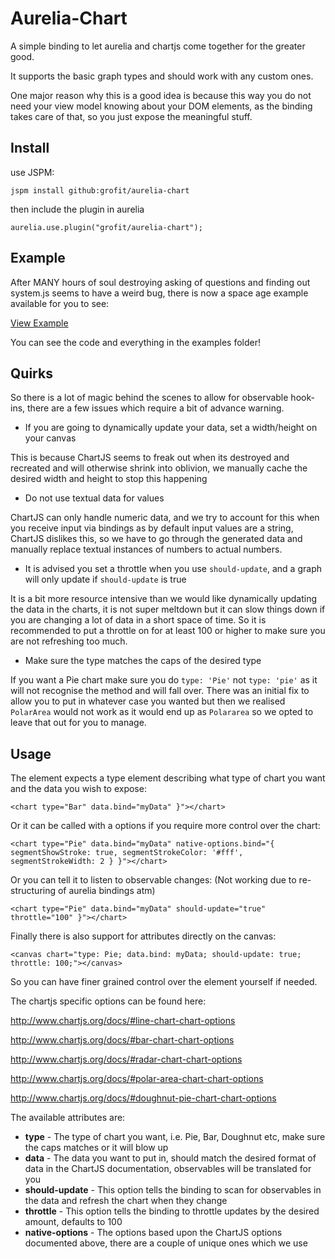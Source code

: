 # Aurelia-Chart

A simple binding to let aurelia and chartjs come together for the greater good.

It supports the basic graph types and should work with any custom ones.

One major reason why this is a good idea is because this way you do not need your view model
knowing about your DOM elements, as the binding takes care of that, so you just expose
the meaningful stuff.

## Install

use JSPM:

`jspm install github:grofit/aurelia-chart`

then include the plugin in aurelia

`aurelia.use.plugin("grofit/aurelia-chart");`

## Example

After MANY hours of soul destroying asking of questions and finding out system.js seems to have a weird bug,
there is now a space age example available for you to see:

[View Example](https://rawgit.com/grofit/aurelia-chart/master/examples/index.html)

You can see the code and everything in the examples folder!

## Quirks

So there is a lot of magic behind the scenes to allow for observable hook-ins, there are a few issues
which require a bit of advance warning.

* If you are going to dynamically update your data, set a width/height on your canvas

This is because ChartJS seems to freak out when its destroyed and recreated and will otherwise shrink
into oblivion, we manually cache the desired width and height to stop this happening

* Do not use textual data for values

ChartJS can only handle numeric data, and we try to account for this when you receive input via bindings
as by default input values are a string, ChartJS dislikes this, so we have to go through the generated
data and manually replace textual instances of numbers to actual numbers.

* It is advised you set a throttle when you use `should-update`, and a graph will only update if `should-update` is true

It is a bit more resource intensive than we would like dynamically updating the data in the charts, it is not
super meltdown but it can slow things down if you are changing a lot of data in a short space of time. So it is
recommended to put a throttle on for at least 100 or higher to make sure you are not refreshing too much.

* Make sure the type matches the caps of the desired type

If you want a Pie chart make sure you do `type: 'Pie'` not `type: 'pie'` as it will not recognise the method and
will fall over. There was an initial fix to allow you to put in whatever case you wanted but then we realised
`PolarArea` would not work as it would end up as `Polararea` so we opted to leave that out for you to manage.

## Usage
The element expects a type element describing what type of chart you want and the data you wish to expose:
```
<chart type="Bar" data.bind="myData" }"></chart>
```

Or it can be called with a options if you require more control over the chart:
```
<chart type="Pie" data.bind="myData" native-options.bind="{ segmentShowStroke: true, segmentStrokeColor: '#fff', segmentStrokeWidth: 2 } }"></chart>
```

Or you can tell it to listen to observable changes: (Not working due to re-structuring of aurelia bindings atm)
```
<chart type="Pie" data.bind="myData" should-update="true" throttle="100" }"></chart>
```

Finally there is also support for attributes directly on the canvas:
```
<canvas chart="type: Pie; data.bind: myData; should-update: true; throttle: 100;"></canvas>
```

So you can have finer grained control over the element yourself if needed.

The chartjs specific options can be found here:

http://www.chartjs.org/docs/#line-chart-chart-options

http://www.chartjs.org/docs/#bar-chart-chart-options

http://www.chartjs.org/docs/#radar-chart-chart-options

http://www.chartjs.org/docs/#polar-area-chart-chart-options

http://www.chartjs.org/docs/#doughnut-pie-chart-chart-options

The available attributes are:

* **type** - The type of chart you want, i.e. Pie, Bar, Doughnut etc, make sure the caps matches or it will blow up
* **data** - The data you want to put in, should match the desired format of data in the ChartJS documentation, observables will be translated for you
* **should-update** - This option tells the binding to scan for observables in the data and refresh the chart when they change
* **throttle** - This option tells the binding to throttle updates by the desired amount, defaults to 100
* **native-options** - The options based upon the ChartJS options documented above, there are a couple of unique ones which we use
